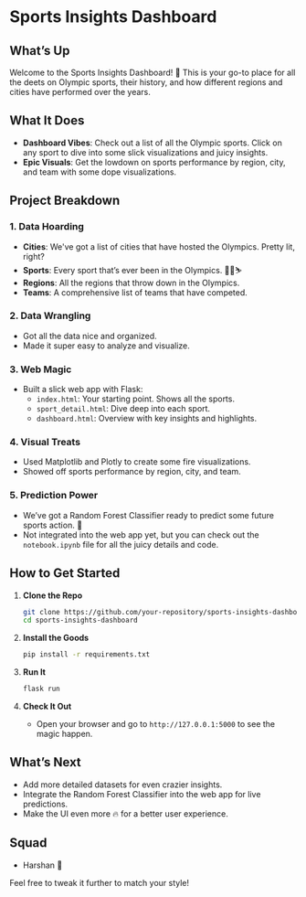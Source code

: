 
# Sports Insights Dashboard

## What’s Up

Welcome to the Sports Insights Dashboard! 🎉 This is your go-to place for all the deets on Olympic sports, their history, and how different regions and cities have performed over the years.

## What It Does

- **Dashboard Vibes**: Check out a list of all the Olympic sports. Click on any sport to dive into some slick visualizations and juicy insights.
- **Epic Visuals**: Get the lowdown on sports performance by region, city, and team with some dope visualizations.

## Project Breakdown

### 1. Data Hoarding

- **Cities**: We've got a list of cities that have hosted the Olympics. Pretty lit, right?
- **Sports**: Every sport that’s ever been in the Olympics. 🏀🥋⛷️
- **Regions**: All the regions that throw down in the Olympics.
- **Teams**: A comprehensive list of teams that have competed.

### 2. Data Wrangling

- Got all the data nice and organized.
- Made it super easy to analyze and visualize.

### 3. Web Magic

- Built a slick web app with Flask:
  - `index.html`: Your starting point. Shows all the sports.
  - `sport_detail.html`: Dive deep into each sport.
  - `dashboard.html`: Overview with key insights and highlights.

### 4. Visual Treats

- Used Matplotlib and Plotly to create some fire visualizations.
- Showed off sports performance by region, city, and team.

### 5. Prediction Power

- We’ve got a Random Forest Classifier ready to predict some future sports action. 🌟
- Not integrated into the web app yet, but you can check out the `notebook.ipynb` file for all the juicy details and code.

## How to Get Started

1. **Clone the Repo**
   ```bash
   git clone https://github.com/your-repository/sports-insights-dashboard.git
   cd sports-insights-dashboard
   ```

2. **Install the Goods**
   ```bash
   pip install -r requirements.txt
   ```

3. **Run It**
   ```bash
   flask run
   ```

4. **Check It Out**
   - Open your browser and go to `http://127.0.0.1:5000` to see the magic happen.

## What’s Next

- Add more detailed datasets for even crazier insights.
- Integrate the Random Forest Classifier into the web app for live predictions.
- Make the UI even more 🔥 for a better user experience.

## Squad

- Harshan 💪


Feel free to tweak it further to match your style!
